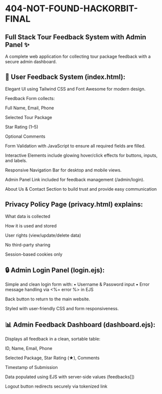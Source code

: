 # 404-NOT-FOUND-HACKORBIT-FINAL

## Full Stack Tour Feedback System with Admin Panel ✨

A complete web application for collecting tour package feedback with a secure admin dashboard.

## 📝 User Feedback System (index.html):

Elegant UI using Tailwind CSS and Font Awesome for modern design.

Feedback Form collects:

Full Name, Email, Phone

Selected Tour Package

Star Rating (1–5)

Optional Comments

Form Validation with JavaScript to ensure all required fields are filled.

Interactive Elements include glowing hover/click effects for buttons, inputs, and labels.

Responsive Navigation Bar for desktop and mobile views.

Admin Panel Link included for feedback management (/admin/login).

About Us & Contact Section to build trust and provide easy communication

## Privacy Policy Page (privacy.html) explains:

What data is collected

How it is used and stored

User rights (view/update/delete data)

No third-party sharing

Session-based cookies only

## 🔒 Admin Login Panel (login.ejs):
Simple and clean login form with:
▪ Username & Password input
▪ Error message handling via <%= error %> in EJS

Back button to return to the main website.

Styled with user-friendly CSS and form responsiveness.

## 📊 Admin Feedback Dashboard (dashboard.ejs):

Displays all feedback in a clean, sortable table:

ID, Name, Email, Phone

Selected Package, Star Rating (★), Comments

Timestamp of Submission

Data populated using EJS with server-side values (feedbacks[])

Logout button redirects securely via tokenized link
